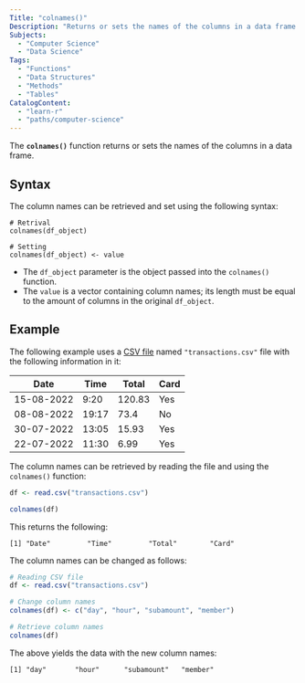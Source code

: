 ```yaml
---
Title: "colnames()"
Description: "Returns or sets the names of the columns in a data frame."
Subjects:
  - "Computer Science"
  - "Data Science"
Tags:
  - "Functions"
  - "Data Structures"
  - "Methods"
  - "Tables"
CatalogContent:
  - "learn-r"
  - "paths/computer-science"
---
```


The **`colnames()`** function returns or sets the names of the columns in a data frame.

## Syntax

The column names can be retrieved and set using the following syntax:

```pseudo
# Retrival
colnames(df_object)

# Setting
colnames(df_object) <- value
```

- The `df_object` parameter is the object passed into the `colnames()` function.
- The `value` is a vector containing column names; its length must be equal to the amount of columns in the original `df_object`.

## Example

The following example uses a [CSV file](https://www.codecademy.com/resources/docs/r/csv-files) named `"transactions.csv"` file with the following information in it:

| Date       | Time  | Total  | Card |
| ---------- | ----- | ------ | ---- |
| 15-08-2022 | 9:20  | 120.83 | Yes  |
| 08-08-2022 | 19:17 | 73.4   | No   |
| 30-07-2022 | 13:05 | 15.93  | Yes  |
| 22-07-2022 | 11:30 | 6.99   | Yes  |

The column names can be retrieved by reading the file and using the `colnames()` function:

```r
df <- read.csv("transactions.csv")

colnames(df)
```

This returns the following:

```shell
[1] "Date"         "Time"         "Total"        "Card"
```

The column names can be changed as follows:

```r
# Reading CSV file
df <- read.csv("transactions.csv")

# Change column names
colnames(df) <- c("day", "hour", "subamount", "member")

# Retrieve column names
colnames(df)
```

The above yields the data with the new column names:

```shell
[1] "day"       "hour"      "subamount"   "member"
```
